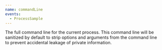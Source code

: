 ```yaml
---
name: commandLine
events:
  - ProcessSample
---
```


The full command line for the current process. This command line will be sanitized by default to strip options and arguments from the command line to prevent accidental leakage of private information.